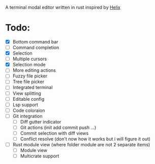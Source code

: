 A terminal modal editor written in rust inspired by [Helix](https://github.com/helix-editor/helix)

# Todo:
- [x] Bottom command bar
- [ ] Command completion
- [x] Selection
- [ ] Multiple cursors
- [x] Selection mode
- [ ] More editing actions
- [ ] Fuzzy file picker
- [ ] Tree file picker
- [ ] Integrated terminal
- [ ] View splitting
- [ ] Editable config
- [ ] Lsp support
- [ ] Code coloraion
- [ ] Git integration
  - [ ] Diff gutter indicator
  - [ ] Git actions (init add commit push ...)
  - [ ] Commit selection with diff views
  - [ ] Conflict resolve (don't now how it works but i will figure it out)
- [ ] Rust module view (where folder module are not 2 separate items)
  - [ ] Module view
  - [ ] Multicrate support
